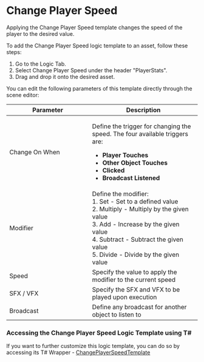 # Change Player Speed

Applying the Change Player Speed template changes the speed of the player to the desired value.&#x20;

To add the Change Player Speed logic template to an asset, follow these steps:

1. Go to the Logic Tab.
2. Select Change Player Speed under the header "PlayerStats".
3. Drag and drop it onto the desired asset.

You can edit the following parameters of this template directly through the scene editor:

<table><thead><tr><th width="202">Parameter</th><th>Description</th></tr></thead><tbody><tr><td>Change On When</td><td><p></p><p>Define the trigger for changing the speed. The four available triggers are:</p><ul><li><strong>Player Touches</strong></li><li><strong>Other Object Touches</strong></li><li><strong>Clicked</strong></li><li><strong>Broadcast Listened</strong></li></ul></td></tr><tr><td>Modifier</td><td>Define the modifier: <br>1. Set - Set to a defined value <br>2. Multiply - Multiply by the given value<br>3. Add - Increase by the given value<br>4. Subtract - Subtract the given value<br>5. Divide - Divide by the given value</td></tr><tr><td>Speed </td><td>Specify the value to apply the modifier to the current speed</td></tr><tr><td>SFX / VFX</td><td>Specify the SFX and VFX to be played upon execution</td></tr><tr><td>Broadcast</td><td>Define any broadcast for another object to listen to</td></tr></tbody></table>

### Accessing the Change Player Speed Logic Template using T\#

If you want to further customize this logic template, you can do so by accessing its T# Wrapper -  [ChangePlayerSpeedTemplate](../../coding-using-t/t-logic-template-wrappers.md#changeplayerspeedtemplate)
